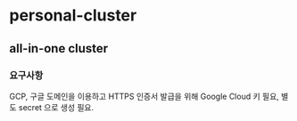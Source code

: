 # personal-cluster

## all-in-one cluster

### 요구사항

GCP, 구글 도메인을 이용하고 HTTPS 인증서 발급을 위해 Google Cloud 키 필요, 별도 secret 으로 생성 필요.